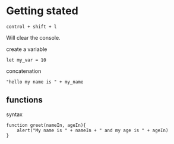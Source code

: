 # Getting stated

    control + shift + l 

Will clear the console.

create a variable

    let my_var = 10

concatenation

    "hello my name is " + my_name

## functions

syntax

    function greet(nameIn, ageIn){
        alert("My name is " + nameIn + " and my age is " + ageIn)
    }
